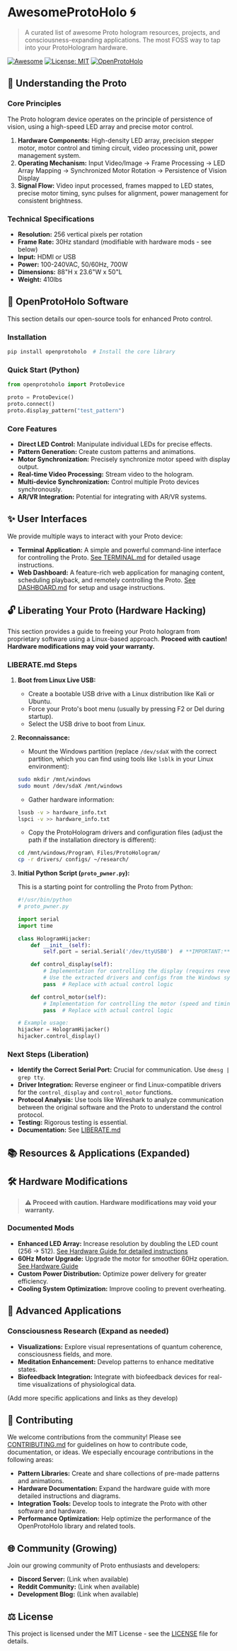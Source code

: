 # AwesomeProtoHolo 🌀

> A curated list of awesome Proto hologram resources, projects, and consciousness-expanding applications. The most FOSS way to tap into your ProtoHologram hardware.

[![Awesome](https://awesome.re/badge.svg)](https://awesome.re)
[![License: MIT](https://img.shields.io/badge/License-MIT-yellow.svg)](https://opensource.org/licenses/MIT)
[![OpenProtoHolo](https://img.shields.io/badge/OpenProtoHolo-v0.1-blue.svg)](https://github.com/yourorg/OpenProtoHolo)



## 🌟 Understanding the Proto

### Core Principles

The Proto hologram device operates on the principle of persistence of vision, using a high-speed LED array and precise motor control.

1. **Hardware Components:** High-density LED array, precision stepper motor, motor control and timing circuit, video processing unit, power management system.
2. **Operating Mechanism:** Input Video/Image → Frame Processing → LED Array Mapping → Synchronized Motor Rotation → Persistence of Vision Display
3. **Signal Flow:** Video input processed, frames mapped to LED states, precise motor timing, sync pulses for alignment, power management for consistent brightness.

### Technical Specifications

* **Resolution:** 256 vertical pixels per rotation
* **Frame Rate:** 30Hz standard (modifiable with hardware mods - see below)
* **Input:** HDMI or USB
* **Power:** 100-240VAC, 50/60Hz, 700W
* **Dimensions:** 88"H x 23.6"W x 50"L
* **Weight:** 410lbs



## 🚀 OpenProtoHolo Software

This section details our open-source tools for enhanced Proto control.

### Installation

```bash
pip install openprotoholo  # Install the core library
```

### Quick Start (Python)

```python
from openprotoholo import ProtoDevice

proto = ProtoDevice()
proto.connect()
proto.display_pattern("test_pattern")
```

### Core Features

* **Direct LED Control:** Manipulate individual LEDs for precise effects.
* **Pattern Generation:**  Create custom patterns and animations.
* **Motor Synchronization:**  Precisely synchronize motor speed with display output.
* **Real-time Video Processing:** Stream video to the hologram.
* **Multi-device Synchronization:** Control multiple Proto devices synchronously.
* **AR/VR Integration:**  Potential for integrating with AR/VR systems.


## ✨ User Interfaces

We provide multiple ways to interact with your Proto device:

* **Terminal Application:**  A simple and powerful command-line interface for controlling the Proto.  [See TERMINAL.md](TERMINAL.md) for detailed usage instructions.
* **Web Dashboard:** A feature-rich web application for managing content, scheduling playback, and remotely controlling the Proto.  [See DASHBOARD.md](DASHBOARD.md) for setup and usage instructions.

## 🔓 Liberating Your Proto (Hardware Hacking)

This section provides a guide to freeing your Proto hologram from proprietary software using a Linux-based approach.  **Proceed with caution! Hardware modifications may void your warranty.**


### LIBERATE.md Steps


1. **Boot from Linux Live USB:**

    * Create a bootable USB drive with a Linux distribution like Kali or Ubuntu.
    * Force your Proto's boot menu (usually by pressing F2 or Del during startup).
    * Select the USB drive to boot from Linux.


2. **Reconnaissance:**

    * Mount the Windows partition (replace `/dev/sdaX` with the correct partition, which you can find using tools like `lsblk` in your Linux environment):

    ```bash
    sudo mkdir /mnt/windows
    sudo mount /dev/sdaX /mnt/windows 
    ```

    * Gather hardware information:

    ```bash
    lsusb -v > hardware_info.txt
    lspci -v >> hardware_info.txt
    ```

    * Copy the ProtoHologram drivers and configuration files (adjust the path if the installation directory is different):

    ```bash
    cd /mnt/windows/Program\ Files/ProtoHologram/
    cp -r drivers/ configs/ ~/research/
    ```

3. **Initial Python Script (`proto_pwner.py`):**

    This is a starting point for controlling the Proto from Python:

    ```python
    #!/usr/bin/python
    # proto_pwner.py

    import serial
    import time

    class HologramHijacker:
        def __init__(self):
            self.port = serial.Serial('/dev/ttyUSB0')  # **IMPORTANT:** Verify the correct serial port. Use `dmesg | grep tty` after plugging in the USB controller to find the correct device path.

        def control_display(self):
            # Implementation for controlling the display (requires reverse engineering or finding Linux-compatible drivers).
            # Use the extracted drivers and configs from the Windows system.
            pass  # Replace with actual control logic

        def control_motor(self):
            # Implementation for controlling the motor (speed and timing).
            pass  # Replace with actual control logic

    # Example usage:
    hijacker = HologramHijacker()
    hijacker.control_display()
    ```

### Next Steps (Liberation)

* **Identify the Correct Serial Port:** Crucial for communication.  Use `dmesg | grep tty`.
* **Driver Integration:** Reverse engineer or find Linux-compatible drivers for the `control_display` and `control_motor` functions.
* **Protocol Analysis:** Use tools like Wireshark to analyze communication between the original software and the Proto to understand the control protocol.
* **Testing:** Rigorous testing is essential.
* **Documentation:** See [LIBERATE.md](LIBERATE.md) 



## 📚 Resources & Applications (Expanded)

## 🛠️ Hardware Modifications

> **⚠️ Proceed with caution. Hardware modifications may void your warranty.**


### Documented Mods

* **Enhanced LED Array:** Increase resolution by doubling the LED count (256 → 512). [See Hardware Guide for detailed instructions](https://openprotoholo.readthedocs.io/hardware#enhanced-led-array)
* **60Hz Motor Upgrade:**  Upgrade the motor for smoother 60Hz operation. [See Hardware Guide](https://openprotoholo.readthedocs.io/hardware#60hz-motor-upgrade)
* **Custom Power Distribution:** Optimize power delivery for greater efficiency.
* **Cooling System Optimization:**  Improve cooling to prevent overheating.


## 🌈 Advanced Applications

### Consciousness Research (Expand as needed)

* **Visualizations:** Explore visual representations of quantum coherence, consciousness fields, and more.
* **Meditation Enhancement:** Develop patterns to enhance meditative states.
* **Biofeedback Integration:** Integrate with biofeedback devices for real-time visualizations of physiological data.

(Add more specific applications and links as they develop)


## 🤝 Contributing

We welcome contributions from the community! Please see [CONTRIBUTING.md](CONTRIBUTING.md) for guidelines on how to contribute code, documentation, or ideas.  We especially encourage contributions in the following areas:

* **Pattern Libraries:** Create and share collections of pre-made patterns and animations.
* **Hardware Documentation:**  Expand the hardware guide with more detailed instructions and diagrams.
* **Integration Tools:** Develop tools to integrate the Proto with other software and hardware.
* **Performance Optimization:** Help optimize the performance of the OpenProtoHolo library and related tools.


## 🌐 Community (Growing)


Join our growing community of Proto enthusiasts and developers:


* **Discord Server:** (Link when available)
* **Reddit Community:** (Link when available)
* **Development Blog:** (Link when available)


## ⚖️ License

This project is licensed under the MIT License - see the [LICENSE](LICENSE) file for details.

```
